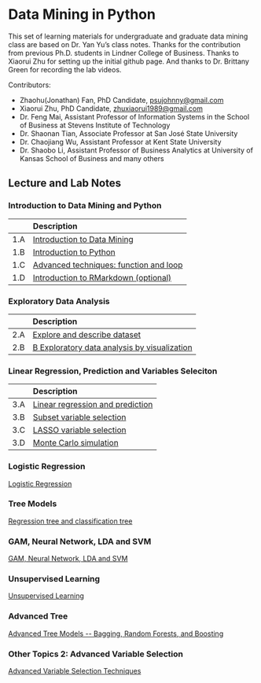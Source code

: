 
# Data Mining in Python

This set of learning materials for undergraduate and graduate data mining class are based on Dr. Yan Yu’s class notes. Thanks for the contribution from previous Ph.D. students in Lindner College of Business. Thanks to Xiaorui Zhu for setting up the initial github page. And thanks to Dr. Brittany Green for recording the lab videos.

Contributors:  

- Zhaohu(Jonathan) Fan, PhD Candidate, psujohnny@gmail.com
- Xiaorui Zhu, PhD Candidate, zhuxiaorui1989@gmail.com
- Dr. Feng Mai, Assistant Professor of Information Systems in the School of Business at Stevens Institute of Technology
- Dr. Shaonan Tian, Associate Professor at San José State University 
- Dr. Chaojiang Wu, Assistant Professor at Kent State University
- Dr. Shaobo Li, Assistant Professor of Business Analytics at University of Kansas School of Business
and many others

## Lecture and Lab Notes

### Introduction to Data Mining and Python

|       | Description | 
|   :----:     |      :---   |      
| 1.A      |  [ Introduction to Data Mining](1_A_Introduction_to_Data_Mining.html)      |   
| 1.B     | [ Introduction to Python](1_B_Introduction_to_Python.html)        |     
| 1.C   | [ Advanced techniques: function and loop](1_C_Advanced_techniques_function_and_loop.html)        |      
| 1.D    | [Introduction to RMarkdown (optional)](1_D_Introduction_to_Markdown.html)       |  




### Exploratory Data Analysis

|       | Description | 
|   :----:     |      :---   |      
| 2.A      |  [Explore and describe dataset](2_A_Explore_and_describe_dataset.html)      |   
| 2.B     | [B Exploratory data analysis by visualization](2_B_Exploratory_Data_Analysis_by_Visualization.html)      |     

                              
### Linear Regression, Prediction and Variables Seleciton

|      | Description | 
|   :----:     |      :---   |      
| 3.A      |[Linear regression and prediction](3_A_Linear_regression_and_prediction.html)       |   
| 3.B     | [Subset variable selection](html)       |     
| 3.C     | [LASSO variable selection](html)       |   
| 3.D     | [Monte Carlo simulation](3_D_Simulation.html)    |     


### Logistic Regression

[Logistic Regression](lecture/4_LogisticReg.html)

### Tree Models

[Regression tree and classification tree](lecture/5_Tree.html)

### GAM, Neural Network, LDA and SVM

[GAM, Neural Network, LDA and SVM](lecture/6_SupervisedLearning.html)

### Unsupervised Learning

[Unsupervised Learning](lecture/7_UnsupervisedLearning.html)

### Advanced Tree 

[Advanced Tree Models -- Bagging, Random Forests, and Boosting](lecture/AdvTree.html)

### Other Topics 2: Advanced Variable Selection

[Advanced Variable Selection Techniques](lecture/VS.html)

